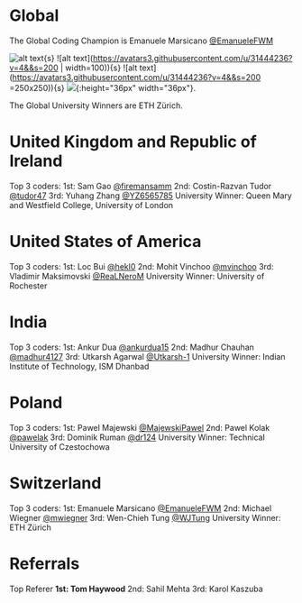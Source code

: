 # Global
The Global Coding Champion is Emanuele Marsicano [@EmanueleFWM](https://github.com/EmanueleFWM)

![alt text](https://avatars3.githubusercontent.com/u/31444236?v=4&&s=200){s}
![alt text](https://avatars3.githubusercontent.com/u/31444236?v=4&&s=200 | width=100)){s}
![alt text](https://avatars3.githubusercontent.com/u/31444236?v=4&&s=200 =250x250)){s}
![](https://avatars3.githubusercontent.com/u/31444236?s=40&v=4){:height="36px" width="36px"}.

The Global University Winners are ETH Zürich.

# United Kingdom and Republic of Ireland
Top 3 coders:
1st: Sam Gao [@firemansamm](https://github.com/firemansamm)
2nd: Costin-Razvan Tudor [@tudor47](https://github.com/tudor47)
3rd: Yuhang Zhang [@YZ6565785](https://github.com/YZ6565785)
University Winner: Queen Mary and Westfield College, University of London

# United States of America
Top 3 coders:
1st: Loc Bui [@hekl0](https://github.com/hekl0)
2nd: Mohit Vinchoo [@mvinchoo](https://github.com/mvinchoo)
3rd: Vladimir Maksimovski [@ReaLNeroM](https://github.com/ReaLNeroM)
University Winner: University of Rochester

# India
Top 3 coders:
1st: Ankur Dua [@ankurdua15](https://github.com/ankurdua15)
2nd: Madhur Chauhan [@madhur4127](https://github.com/madhur4127)
3rd: Utkarsh Agarwal [@Utkarsh-1](https://github.com/Utkarsh-1)
University Winner: Indian Institute of Technology, ISM Dhanbad

# Poland
Top 3 coders:
1st: Pawel Majewski [@MajewskiPawel](https://github.com/MajewskiPawel)
2nd: Pawel Kolak [@pawelak](https://github.com/pawelak)
3rd: Dominik Ruman [@dr124](https://github.com/dr124)
University Winner: Technical University of Czestochowa

# Switzerland
Top 3 coders:
1st: Emanuele Marsicano [@EmanueleFWM](https://github.com/EmanueleFWM)
2nd: Michael Wiegner [@mwiegner](https://github.com/mwiegner)
3rd: Wen-Chieh Tung [@WJTung](https://github.com/WJTung)
University Winner: ETH Zürich

# Referrals 
Top Referer
**1st: Tom Haywood**
2nd: Sahil Mehta
3rd: Karol Kaszuba